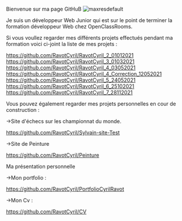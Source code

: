 Bienvenue sur ma page GitHuB
![maxresdefault](https://user-images.githubusercontent.com/76429223/155630038-1e573084-f1d3-471a-8812-3ec08133341f.jpg)


Je suis un développeur Web Junior qui est sur le point de terminer la formation développeur Web chez OpenClassRooms. 

Si vous voullez regarder mes différents projets effectués pendant ma formation voici ci-joint la liste de mes projets : 

https://github.com/RavotCyril/RavotCyril_2_01012021
https://github.com/RavotCyril/RavotCyril_3_01032021
https://github.com/RavotCyril/RavotCyril_4_03052021
https://github.com/RavotCyril/RavotCyril_4_Correction_12052021
https://github.com/RavotCyril/RavotCyril_5_24052021
https://github.com/RavotCyril/RavotCyril_6_25102021
https://github.com/RavotCyril/RavotCyril_7_28112021

Vous pouvez également regarder mes projets personnelles en cour de construction :

->Site d'échecs sur les championnat du monde.

https://github.com/RavotCyril/Sylvain-site-Test

->Site de Peinture 

https://github.com/RavotCyril/Peinture

Ma présentation personnelle 

->Mon portfolio : 

https://github.com/RavotCyril/PortfolioCyrilRavot

->Mon Cv :

https://github.com/RavotCyril/CV
